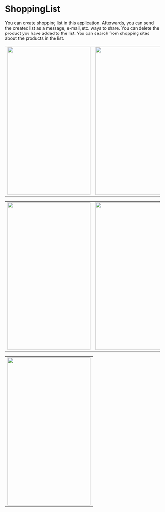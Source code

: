 # ShoppingList

You can create shopping list in this application. Afterwards, you can send the created list as a message, e-mail, etc. ways to share. You can delete the product you have added to the list. You can search from shopping sites about the products in the list.


<table>
  <tr>
    <td><img src="https://user-images.githubusercontent.com/82471515/174566916-64168fca-2b5d-4ab6-ac62-b8fe9fe6e557.png" width=270 height=480></td>
    <td><img src="https://user-images.githubusercontent.com/82471515/174566968-46b04c08-1e4d-4a47-bb1e-04a0e8b7d475.png" width=270 height=480></td>
    <td><img src="https://user-images.githubusercontent.com/82471515/174567096-45d2fd82-d18d-4241-b731-d204c49f507a.png" width=270 height=480></td>
  </tr>
 </table>
 <table>
  <tr>
    <td><img src="https://user-images.githubusercontent.com/82471515/174567178-9bf8b661-5e73-499e-bb5d-66d8074c8e5c.png" width=270 height=480></td>
    <td><img src="https://user-images.githubusercontent.com/82471515/174567207-c5bcb65e-e715-4da4-93c7-03c5f4a0d526.png" width=270 height=480></td>
    <td><img src="https://user-images.githubusercontent.com/82471515/174567223-db23311e-927f-4dfb-9ab2-492c3d2cd61e.png" width=270 height=480></td>
  </tr>
 </table>
<table>
  <tr>
    <td><img src="https://user-images.githubusercontent.com/82471515/174567248-41050035-706a-40bd-a332-b81960ed34b2.png" width=270 height=480></td>




